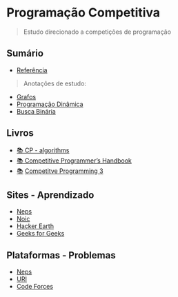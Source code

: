 # Programação Competitiva
> Estudo direcionado a competições de programação

## Sumário
- [Referência](/reference.md)

> Anotações de estudo:
- [Grafos](/Grafos)
- [Programação Dinâmica](/Programação_Dinâmica)
- [Busca Binária](/Busca_Binária)


## Livros
- [📚 CP - algorithms](https://cp-algorithms.com/)
- [📚 Competitive Programmer’s Handbook](https://cses.fi/book/book.pdf)
- [📚](https://drive.google.com/file/d/0B9_PJNHU4_-dMFZZN19Uak14aFU/view?resourcekey=0-leu81qNeG9kU_g3pTlEGLQ) [Competitve Programming 3](https://cpbook.net/)

## Sites - Aprendizado
- [Neps](https://neps.academy/)
- [Noic](https://noic.com.br/materiais-informatica/curso/)
- [Hacker Earth](https://www.hackerearth.com/)
- [Geeks for Geeks](https://www.geeksforgeeks.org/)

## Plataformas - Problemas
- [Neps](https://neps.academy/)
- [URI](https://www.urionlinejudge.com.br/judge/pt)
- [Code Forces](https://codeforces.com/)